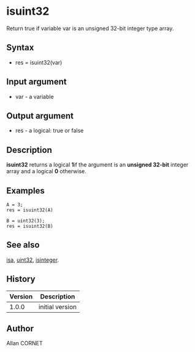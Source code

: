 

# isuint32

Return true if variable var is an unsigned 32-bit integer type array.

## Syntax

- res = isuint32(var)

## Input argument

 - var - a variable

## Output argument

 - res - a logical: true or false

## Description

<b>isuint32</b> returns a logical <b>1</b>if the argument is an <b>unsigned 32-bit</b> integer array and a logical <b>0</b> otherwise.

## Examples

```Nelson
A = 3;
res = isuint32(A)
```
```Nelson
B = uint32(3);
res = isuint32(B)
```

## See also

[isa](isa.md), [uint32](../integer/uint32.md), [isinteger](isinteger.md).
## History

|Version|Description|
|------|------|
|1.0.0|initial version|


## Author

Allan CORNET



